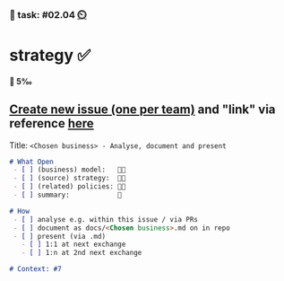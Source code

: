 ### 💪 task: #02.04 [⏲️](https://youtu.be/h1uaTOmvZbA)

# strategy ✅

#### 🏅 5‰

[Create new issue (one per team)](https://github.com/digital-sustainability/module-eoss-hs23-sandbox/issues/new) and "link" via reference [here](https://github.com/digital-sustainability/module-eoss-hs23-sandbox/issues/7)
--
Title: `<Chosen business> - Analyse, document and present`

```md
# What Open
 - [ ] (business) model:   🧑‍💼
 - [ ] (source) strategy:  🧑‍🎨
 - [ ] (related) policies: 🧑‍💻
 - [ ] summary:            🤵

# How
 - [ ] analyse e.g. within this issue / via PRs
 - [ ] document as docs/<Chosen business>.md on in repo 
 - [ ] present (via .md) 
   - [ ] 1:1 at next exchange
   - [ ] 1:n at 2nd next exchange

# Context: #7
```
